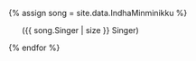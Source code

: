 {% assign song = site.data.IndhaMinminikku %}
<ul>
({{ song.Singer | size }} Singer)
</ul>
{% endfor %}
